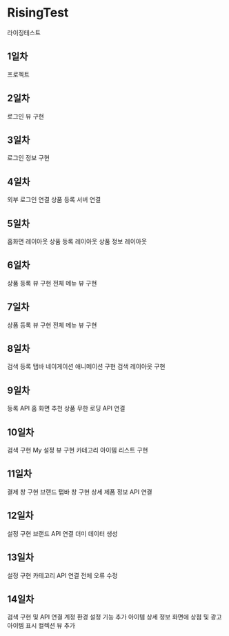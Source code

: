 # RisingTest
 라이징테스트

## 1일차
 프로젝트 
## 2일차
 로그인 뷰 구현
## 3일차
 로그인 정보 구현
## 4일차
 외부 로그인 연결
 상품 등록 서버 연결
## 5일차
 홈화면 레이아웃
 상품 등록 레이아웃
 상품 정보 레이아웃
## 6일차
 상품 등록 뷰 구현
 전체 메뉴 뷰 구현
## 7일차
 상품 등록 뷰 구현
 전체 메뉴 뷰 구현
## 8일차
 검색 등록 탭바 네이게이션 애니메이션 구현
 검색 레이아웃 구현
## 9일차
 등록 API
 홈 화면 추천 상품 무한 로딩 API 연결
## 10일차
 검색 구현
 My 설정 뷰 구현
 카테고리 아이템 리스트 구현
## 11일차
 결제 창 구현
 브랜드 탭바 창 구현
 상세 제품 정보 API 연결
## 12일차
 설정 구현
 브랜드 API 연결
 더미 데이터 생성
## 13일차
 설정 구현
 카테고리 API 연결
 전체 오류 수정
## 14일차
 검색 구현 및 API 연결
 계정 환경 설정 기능 추가
 아이템 상세 정보 화면에 상점 및 광고 아이템 표시 컬렉션 뷰 추가 
